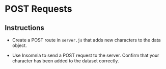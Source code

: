 # POST Requests

## Instructions

* Create a POST route in `server.js` that adds new characters to the data object. 

* Use Insomnia to send a POST request to the server. Confirm that your character has been added to the dataset correctly.

